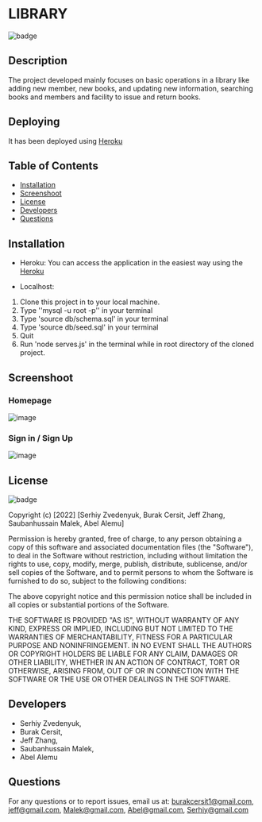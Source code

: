 # LIBRARY

![badge](https://img.shields.io/badge/license-MIT-orange)


## Description
The project developed mainly focuses on basic operations in a library like adding new member, new books, and updating new information, searching books and members and facility to issue and return books.

## Deploying
It has been deployed using [Heroku](https://project2library.herokuapp.com/) 

## Table of Contents
* [Installation](#installation)
* [Screenshoot](#screenshoot)
* [License](#license)
* [Developers](#developers)
* [Questions](#questions)


## Installation
* Heroku: You can access the application in the easiest way using the [Heroku](https://...) 

* Localhost: 
1. Clone this project in to your local machine.
2. Type ''mysql -u root -p'' in your terminal
3. Type 'source db/schema.sql' in your terminal
4. Type 'source db/seed.sql'  in your terminal
5. Quit
6. Run 'node serves.js' in the terminal while in root directory of the cloned project.

## Screenshoot

### Homepage
![image](https://user-images.githubusercontent.com/16517540/207209276-273c7deb-b939-4ef9-9ca0-aaca03f13b3d.png)


### Sign in / Sign Up

![image](https://user-images.githubusercontent.com/16517540/207209462-1dd69d54-c768-41bc-b8d1-f1cd411fbfd2.png)



## License
![badge](https://img.shields.io/badge/license-MIT-orange)

Copyright (c) [2022] [Serhiy Zvedenyuk, Burak Cersit, Jeff Zhang, Saubanhussain Malek, Abel Alemu]

Permission is hereby granted, free of charge, to any person obtaining a copy
of this software and associated documentation files (the "Software"), to deal
in the Software without restriction, including without limitation the rights
to use, copy, modify, merge, publish, distribute, sublicense, and/or sell
copies of the Software, and to permit persons to whom the Software is
furnished to do so, subject to the following conditions:

The above copyright notice and this permission notice shall be included in all
copies or substantial portions of the Software.

THE SOFTWARE IS PROVIDED "AS IS", WITHOUT WARRANTY OF ANY KIND, EXPRESS OR
IMPLIED, INCLUDING BUT NOT LIMITED TO THE WARRANTIES OF MERCHANTABILITY,
FITNESS FOR A PARTICULAR PURPOSE AND NONINFRINGEMENT. IN NO EVENT SHALL THE
AUTHORS OR COPYRIGHT HOLDERS BE LIABLE FOR ANY CLAIM, DAMAGES OR OTHER
LIABILITY, WHETHER IN AN ACTION OF CONTRACT, TORT OR OTHERWISE, ARISING FROM,
OUT OF OR IN CONNECTION WITH THE SOFTWARE OR THE USE OR OTHER DEALINGS IN THE
SOFTWARE.

## Developers
* Serhiy Zvedenyuk,
* Burak Cersit, 
* Jeff Zhang, 
* Saubanhussain Malek, 
* Abel Alemu

## Questions

For any questions or to report issues, email us at: burakcersit1@gmail.com, jeff@gmail.com, Malek@gmail.com, Abel@gmail.com, Serhiy@gmail.com
